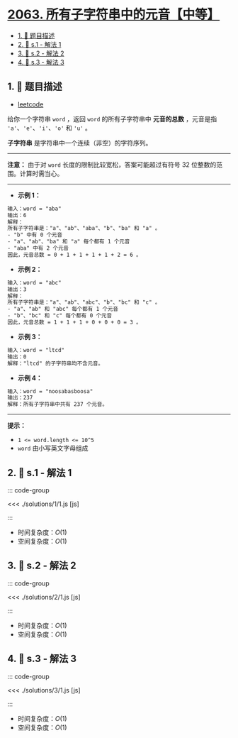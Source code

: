 # [2063. 所有子字符串中的元音【中等】](https://github.com/tnotesjs/TNotes.leetcode/tree/main/notes/2063.%20%E6%89%80%E6%9C%89%E5%AD%90%E5%AD%97%E7%AC%A6%E4%B8%B2%E4%B8%AD%E7%9A%84%E5%85%83%E9%9F%B3%E3%80%90%E4%B8%AD%E7%AD%89%E3%80%91)

<!-- region:toc -->

- [1. 📝 题目描述](#1--题目描述)
- [2. 🎯 s.1 - 解法 1](#2--s1---解法-1)
- [3. 🎯 s.2 - 解法 2](#3--s2---解法-2)
- [4. 🎯 s.3 - 解法 3](#4--s3---解法-3)

<!-- endregion:toc -->

## 1. 📝 题目描述

- [leetcode](https://leetcode.cn/problems/vowels-of-all-substrings/)

给你一个字符串 `word` ，返回 `word` 的所有子字符串中 **元音的总数** ，元音是指 `'a'`、`'e'`、`'i'`、`'o'` 和 `'u'` 。

**子字符串** 是字符串中一个连续（非空）的字符序列。

---

**注意：** 由于对 `word` 长度的限制比较宽松，答案可能超过有符号 32 位整数的范围。计算时需当心。

---

- **示例 1：**

```txt
输入：word = "aba"
输出：6
解释：
所有子字符串是："a"、"ab"、"aba"、"b"、"ba" 和 "a" 。
- "b" 中有 0 个元音
- "a"、"ab"、"ba" 和 "a" 每个都有 1 个元音
- "aba" 中有 2 个元音
因此，元音总数 = 0 + 1 + 1 + 1 + 1 + 2 = 6 。
```

- **示例 2：**

```txt
输入：word = "abc"
输出：3
解释：
所有子字符串是："a"、"ab"、"abc"、"b"、"bc" 和 "c" 。
- "a"、"ab" 和 "abc" 每个都有 1 个元音
- "b"、"bc" 和 "c" 每个都有 0 个元音
因此，元音总数 = 1 + 1 + 1 + 0 + 0 + 0 = 3 。
```

- **示例 3：**

```txt
输入：word = "ltcd"
输出：0
解释："ltcd" 的子字符串均不含元音。
```

- **示例 4：**

```txt
输入：word = "noosabasboosa"
输出：237
解释：所有子字符串中共有 237 个元音。
```

---

**提示：**

- `1 <= word.length <= 10^5`
- `word` 由小写英文字母组成

## 2. 🎯 s.1 - 解法 1

::: code-group

<<< ./solutions/1/1.js [js]

:::

- 时间复杂度：$O(1)$
- 空间复杂度：$O(1)$

## 3. 🎯 s.2 - 解法 2

::: code-group

<<< ./solutions/2/1.js [js]

:::

- 时间复杂度：$O(1)$
- 空间复杂度：$O(1)$

## 4. 🎯 s.3 - 解法 3

::: code-group

<<< ./solutions/3/1.js [js]

:::

- 时间复杂度：$O(1)$
- 空间复杂度：$O(1)$
